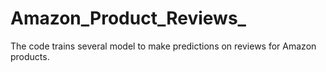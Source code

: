 # Amazon_Product_Reviews_
The code trains several model to make predictions on reviews for Amazon products.
